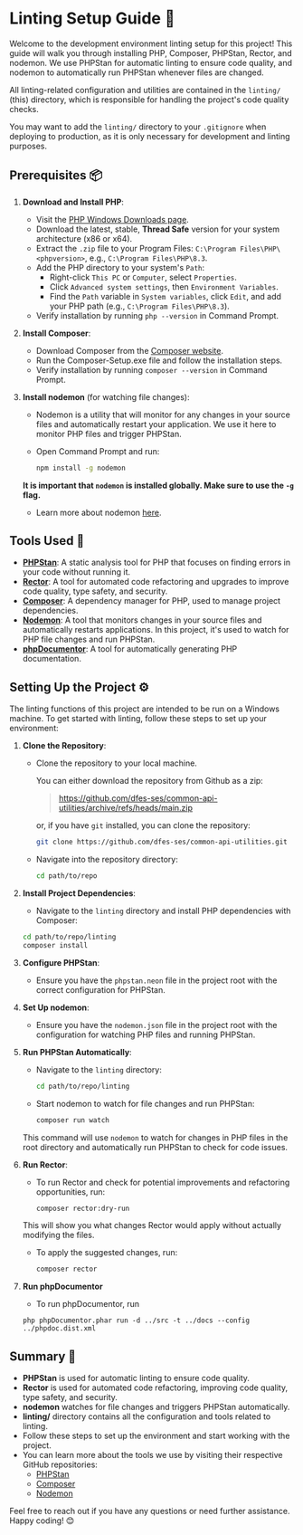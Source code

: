 # Linting Setup Guide 🚀

Welcome to the development environment linting setup for this project! This guide will walk you through installing PHP, Composer, PHPStan, Rector, and nodemon. We use PHPStan for automatic linting to ensure code quality, and nodemon to automatically run PHPStan whenever files are changed.

All linting-related configuration and utilities are contained in the `linting/` (this) directory, which is responsible for handling the project's code quality checks.

You may want to add the `linting/` directory to your `.gitignore` when deploying to production, as it is only necessary for development and linting purposes.

## Prerequisites 📦

1. **Download and Install PHP**:
   - Visit the [PHP Windows Downloads page](https://windows.php.net/download).
   - Download the latest, stable, **Thread Safe** version for your system architecture (x86 or x64).
   - Extract the `.zip` file to your Program Files: `C:\Program Files\PHP\<phpversion>`, e.g., `C:\Program Files\PHP\8.3`.
   - Add the PHP directory to your system's `Path`:
     - Right-click `This PC` or `Computer`, select `Properties`.
     - Click `Advanced system settings`, then `Environment Variables`.
     - Find the `Path` variable in `System variables`, click `Edit`, and add your PHP path (e.g., `C:\Program Files\PHP\8.3`).
   - Verify installation by running `php --version` in Command Prompt.

2. **Install Composer**:
   - Download Composer from the [Composer website](https://getcomposer.org/).
   - Run the Composer-Setup.exe file and follow the installation steps.
   - Verify installation by running `composer --version` in Command Prompt.

3. **Install nodemon** (for watching file changes):
   - Nodemon is a utility that will monitor for any changes in your source files and automatically restart your application. We use it here to monitor PHP files and trigger PHPStan.
   - Open Command Prompt and run:

     ```bash
     npm install -g nodemon
     ```

   **It is important that `nodemon` is installed globally. Make sure to use the `-g` flag.**
   - Learn more about nodemon [here](https://github.com/remy/nodemon).

## Tools Used 🔧

- **[PHPStan](https://github.com/phpstan/phpstan)**: A static analysis tool for PHP that focuses on finding errors in your code without running it.
- **[Rector](https://github.com/rectorphp/rector)**: A tool for automated code refactoring and upgrades to improve code quality, type safety, and security.
- **[Composer](https://github.com/composer/composer)**: A dependency manager for PHP, used to manage project dependencies.
- **[Nodemon](https://github.com/remy/nodemon)**: A tool that monitors changes in your source files and automatically restarts applications. In this project, it's used to watch for PHP file changes and run PHPStan.
- **[phpDocumentor](https://github.com/phpdocumentor/phpdocumentor)**: A tool for automatically generating PHP documentation.

## Setting Up the Project ⚙️

The linting functions of this project are intended to be run on a Windows machine. To get started with linting, follow these steps to set up your environment:

1. **Clone the Repository**:
   - Clone the repository to your local machine. 
   
      You can either download the repository from Github as a zip:

      > https://github.com/dfes-ses/common-api-utilities/archive/refs/heads/main.zip

      or, if you have `git` installed, you can clone the repository:

     ```bash
     git clone https://github.com/dfes-ses/common-api-utilities.git
     ```

   - Navigate into the repository directory:

     ```bash
     cd path/to/repo
     ```

2. **Install Project Dependencies**:
   - Navigate to the `linting` directory and install PHP dependencies with Composer:

   ```bash
   cd path/to/repo/linting
   composer install
   ```

3. **Configure PHPStan**:
   - Ensure you have the `phpstan.neon` file in the project root with the correct configuration for PHPStan.

4. **Set Up nodemon**:
   - Ensure you have the `nodemon.json` file in the project root with the configuration for watching PHP files and running PHPStan.

5. **Run PHPStan Automatically**:
   - Navigate to the `linting` directory:

     ```bash
     cd path/to/repo/linting
     ```

   - Start nodemon to watch for file changes and run PHPStan:

     ```bash
     composer run watch
     ```

   This command will use `nodemon` to watch for changes in PHP files in the root directory and automatically run PHPStan to check for code issues.

6. **Run Rector**:
   - To run Rector and check for potential improvements and refactoring opportunities, run:

     ```bash
     composer rector:dry-run
     ```

   This will show you what changes Rector would apply without actually modifying the files.

   - To apply the suggested changes, run:

     ```bash
     composer rector
     ```

7. **Run phpDocumentor**
   - To run phpDocumentor, run

   ```
   php phpDocumentor.phar run -d ../src -t ../docs --config ../phpdoc.dist.xml
   ```

## Summary 🎯

- **PHPStan** is used for automatic linting to ensure code quality.
- **Rector** is used for automated code refactoring, improving code quality, type safety, and security.
- **nodemon** watches for file changes and triggers PHPStan automatically.
- **linting/** directory contains all the configuration and tools related to linting.
- Follow these steps to set up the environment and start working with the project.
- You can learn more about the tools we use by visiting their respective GitHub repositories:
  - [PHPStan](https://github.com/phpstan/phpstan)
  - [Composer](https://github.com/composer/composer)
  - [Nodemon](https://github.com/remy/nodemon)

Feel free to reach out if you have any questions or need further assistance. Happy coding! 😊
